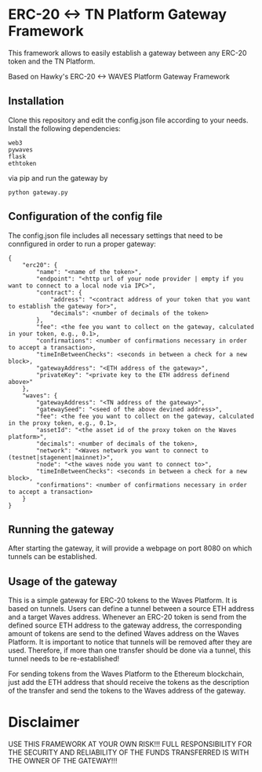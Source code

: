# ERC-20 <-> TN Platform Gateway Framework
This framework allows to easily establish a gateway between any ERC-20 token and the
TN Platform.

Based on Hawky's ERC-20 <-> WAVES Platform Gateway Framework

## Installation
Clone this repository and edit the config.json file according to your needs. Install the following dependencies:
```
web3
pywaves
flask
ethtoken
```
via pip and run the gateway by
```
python gateway.py
```
## Configuration of the config file
The config.json file includes all necessary settings that need to be connfigured in order to run a proper gateway:
```
{
    "erc20": {
        "name": "<name of the token>",
        "endpoint": "<http url of your node provider | empty if you want to connect to a local node via IPC>",
        "contract": {
            "address": "<contract address of your token that you want to establish the gateway for>",
            "decimals": <number of decimals of the token>
        },
        "fee": <the fee you want to collect on the gateway, calculated in your token, e.g., 0.1>,
        "confirmations": <number of confirmations necessary in order to accept a transaction>,
        "timeInBetweenChecks": <seconds in between a check for a new block>,
        "gatewayAddress": "<ETH address of the gateway>",
        "privateKey": "<private key to the ETH address definend above>"
    },
    "waves": {
        "gatewayAddress": "<TN address of the gateway>",
        "gatewaySeed": "<seed of the above devined address>",
        "fee": <the fee you want to collect on the gateway, calculated in the proxy token, e.g., 0.1>,
        "assetId": "<the asset id of the proxy token on the Waves platform>",
        "decimals": <number of decimals of the token>,
        "network": "<Waves network you want to connect to (testnet|stagenent|mainnet)>",
        "node": "<the waves node you want to connect to>",
        "timeInBetweenChecks": <seconds in between a check for a new block>,
        "confirmations": <number of confirmations necessary in order to accept a transaction>
    }
}
```

## Running the gateway
After starting the gateway, it will provide a webpage on port 8080 on which tunnels can be established.

## Usage of the gateway
This is a simple gateway for ERC-20 tokens to the Waves Platform. It is based on tunnels. Users can define a tunnel between a source ETH address and a target Waves address. Whenever an ERC-20 token is send from the defined source ETH address to the gateway address, the corresponding amount of tokens are send to the defined Waves address on the Waves Platform. It is important to notice that tunnels will be removed after they are used. Therefore, if more than one transfer should be done via a tunnel, this tunnel needs to be re-established!

For sending tokens from the Waves Platform to the Ethereum blockchain, just add the ETH address that should receive the tokens as the description of the transfer and send the tokens to the Waves address of the gateway.

# Disclaimer
USE THIS FRAMEWORK AT YOUR OWN RISK!!! FULL RESPONSIBILITY FOR THE SECURITY AND RELIABILITY OF THE FUNDS TRANSFERRED IS WITH THE OWNER OF THE GATEWAY!!!
